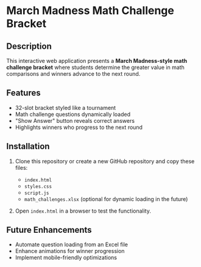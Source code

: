 # March Madness Math Challenge Bracket

## Description
This interactive web application presents a **March Madness-style math challenge bracket** where students determine the greater value in math comparisons and winners advance to the next round.

## Features
- 32-slot bracket styled like a tournament
- Math challenge questions dynamically loaded
- "Show Answer" button reveals correct answers
- Highlights winners who progress to the next round

## Installation
1. Clone this repository or create a new GitHub repository and copy these files:
    - `index.html`
    - `styles.css`
    - `script.js`
    - `math_challenges.xlsx` (optional for dynamic loading in the future)

2. Open `index.html` in a browser to test the functionality.

## Future Enhancements
- Automate question loading from an Excel file
- Enhance animations for winner progression
- Implement mobile-friendly optimizations
